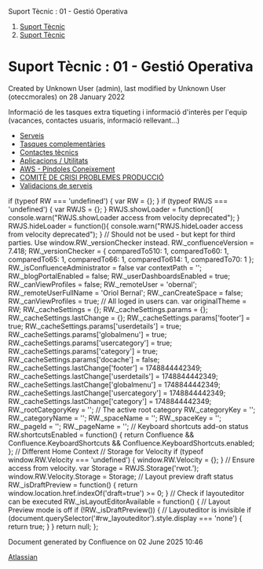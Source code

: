 Suport Tècnic : 01 - Gestió Operativa  

1.  [Suport Tècnic](index.md)
2.  [Suport Tècnic](13893782.md)

Suport Tècnic : 01 - Gestió Operativa
=====================================

Created by Unknown User (admin), last modified by Unknown User (oteccmorales) on 28 January 2022

Informació de les tasques extra tiqueting i informació d'interès per l'equip (vacances, contactes usuaris, informació rellevant...)

*   [Serveis](Serveis_26313394.md)
*   [Tasques complementàries](26313409.md)
*   [Contactes tècnics](28704779.md)
*   [Aplicacions / Utilitats](41517088.md)
*   [AWS - Píndoles Coneixement](100007963.md)
*   [COMITÈ DE CRISI PROBLEMES PRODUCCIÓ](100008025.md)
*   [Validacions de serveis](Validacions-de-serveis_124911726.md)

  

if (typeof RW === 'undefined') { var RW = {}; } if (typeof RWJS === 'undefined') { var RWJS = {}; } RWJS.showLoader = function(){ console.warn("RWJS.showLoader access from velocity deprecated"); } RWJS.hideLoader = function(){ console.warn("RWJS.hideLoader access from velocity deprecated"); } // Should not be used - but kept for third parties. Use window.RW.\_versionChecker instead. RW.\_confluenceVersion = 7.418; RW.\_versionChecker = { comparedTo510: 1, comparedTo60: 1, comparedTo65: 1, comparedTo66: 1, comparedTo614: 1, comparedTo70: 1 }; RW.\_isConfluenceAdministrator = false var contextPath = ''; RW.\_blogPortalEnabled = false; RW.\_userDashboardsEnabled = true; RW.\_canViewProfiles = false; RW.\_remoteUser = 'obernal'; RW.\_remoteUserFullName = 'Oriol Bernal'; RW.\_canCreateSpace = false; RW.\_canViewProfiles = true; // All loged in users can. var originalTheme = RW; RW.\_cacheSettings = {}; RW.\_cacheSettings.params = {}; RW.\_cacheSettings.lastChange = {}; RW.\_cacheSettings.params\['footer'\] = true; RW.\_cacheSettings.params\['userdetails'\] = true; RW.\_cacheSettings.params\['globalmenu'\] = true; RW.\_cacheSettings.params\['usercategory'\] = true; RW.\_cacheSettings.params\['category'\] = true; RW.\_cacheSettings.params\['docache'\] = false; RW.\_cacheSettings.lastChange\['footer'\] = 1748844442349; RW.\_cacheSettings.lastChange\['userdetails'\] = 1748844442349; RW.\_cacheSettings.lastChange\['globalmenu'\] = 1748844442349; RW.\_cacheSettings.lastChange\['usercategory'\] = 1748844442349; RW.\_cacheSettings.lastChange\['category'\] = 1748844442349; RW.\_rootCategoryKey = ''; // The active root category RW.\_categoryKey = ''; RW.\_categoryName = ''; RW.\_spaceName = ''; RW.\_spaceKey = ''; RW.\_pageId = ''; RW.\_pageName = ''; // Keyboard shortcuts add-on status RW.shortcutsEnabled = function() { return Confluence && Confluence.KeyboardShortcuts && Confluence.KeyboardShortcuts.enabled; }; // Different Home Context // Storage for Velocity if (typeof window.RW.Velocity === 'undefined') { window.RW.Velocity = {}; } // Ensure access from velocity. var Storage = RWJS.Storage('rwot.'); window.RW.Velocity.Storage = Storage; // Layout preview draft status RW.\_isDraftPreview = function() { return window.location.href.indexOf('draft=true') >= 0; } // Check if layouteditor can be executed RW.\_isLayoutEditorAvailable = function() { // Layout Preview mode is off if (!RW.\_isDraftPreview()) { // Layouteditor is invisible if (document.querySelector('#rw\_layouteditor').style.display === 'none') { return true; } } return null; };

Document generated by Confluence on 02 June 2025 10:46

[Atlassian](http://www.atlassian.com/)